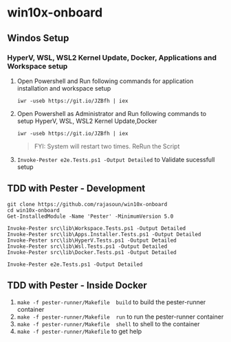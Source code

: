 # win10x-onboard

## Windos Setup 

### HyperV, WSL, WSL2 Kernel Update, Docker, Applications and Workspace setup
1. Open Powershell and Run following commands for application installation and workspace setup
    ```
    iwr -useb https://git.io/JZBfh | iex 
    ```
1. Open Powershell as Administrator and Run following commands to setup HyperV, WSL, WSL2 Kernel Update,Docker

    ```
    iwr -useb https://git.io/JZBfh | iex 
    ```
    > FYI: System will restart two times. ReRun the Script 
1. `Invoke-Pester e2e.Tests.ps1 -Output Detailed` to Validate sucessfull setup
## TDD with Pester - Development

```
git clone https://github.com/rajasoun/win10x-onboard
cd win10x-onboard
Get-InstalledModule -Name 'Pester' -MinimumVersion 5.0

Invoke-Pester src\lib\Workspace.Tests.ps1 -Output Detailed
Invoke-Pester src\lib\Apps.Installer.Tests.ps1 -Output Detailed
Invoke-Pester src\lib\HyperV.Tests.ps1 -Output Detailed
Invoke-Pester src\lib\Wsl.Tests.ps1 -Output Detailed
Invoke-Pester src\lib\Docker.Tests.ps1 -Output Detailed

Invoke-Pester e2e.Tests.ps1 -Output Detailed
```


## TDD with Pester - Inside Docker 

1. `make -f pester-runner/Makefile  build` to build the pester-runner container
1. `make -f pester-runner/Makefile  run` to run the pester-runner container
1. `make -f pester-runner/Makefile  shell` to shell to the container
1. `make -f pester-runner/Makefile` to get help
